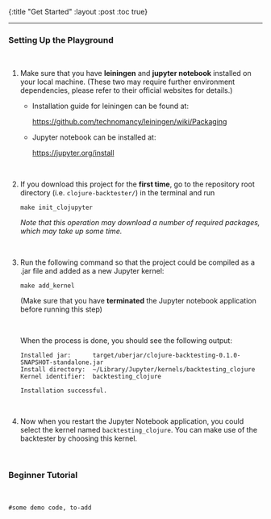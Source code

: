 {:title "Get Started"
 :layout :post
 :toc true}

---

### Setting Up the Playground
<br>

1. Make sure that you have **leiningen** and **jupyter notebook** installed on your local machine. (These two may require further environment dependencies, please refer to their official websites for details.)

   - Installation guide for leiningen can be found at:

      <https://github.com/technomancy/leiningen/wiki/Packaging>

   - Jupyter notebook can be installed at: 

      <https://jupyter.org/install>

<br>

2. If you download this project for the **first time**, go to the repository root directory (i.e. `clojure-backtester/`) in the terminal and run

   `make init_clojupyter`

   *Note that this operation may download a number of required packages, which may take up some time.*

<br>

3. Run the following command so that the project could be compiled as a .jar file and added as a new Jupyter kernel:

   `make add_kernel`

   (Make sure that you have **terminated** the Jupyter notebook application before running this step)

   <br>

   When the process is done, you should see the following output:

   ```
   Installed jar:      target/uberjar/clojure-backtesting-0.1.0-SNAPSHOT-standalone.jar
   Install directory:  ~/Library/Jupyter/kernels/backtesting_clojure
   Kernel identifier:  backtesting_clojure
         
   Installation successful.
   ```

<br>

4. Now when you restart the Jupyter Notebook application, you could select the kernel named `backtesting_clojure`. You can make use of the backtester by choosing this kernel.

<br>

### Beginner Tutorial
<br>

   ```
   #some demo code, to-add
   ```
